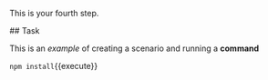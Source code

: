 This is your fourth step.

## Task

This is an _example_ of creating a scenario and running a **command**

`npm install`{{execute}}